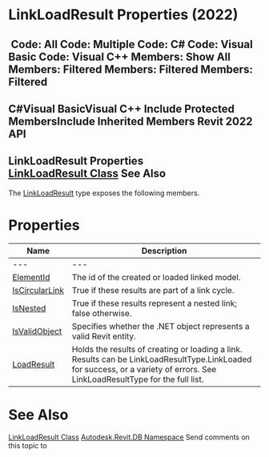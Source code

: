 # LinkLoadResult Properties (2022)

﻿
 Code: All Code: Multiple Code: C# Code: Visual Basic Code: Visual C++  Members: Show All Members: Filtered Members: Filtered Members: Filtered   
---  
C#Visual BasicVisual C++
Include Protected MembersInclude Inherited Members
Revit 2022 API  
---  
LinkLoadResult Properties  
[LinkLoadResult Class](f846bfb0-b047-9332-567f-75ae880d8359.md "LinkLoadResult Class") See Also  
---  
The [LinkLoadResult](f846bfb0-b047-9332-567f-75ae880d8359.md "LinkLoadResult Class") type exposes the following members.
# Properties
| Name | Description |
| --- | --- |
| --- | --- | --- |
| [ElementId](fbbd2c3a-435f-faa2-4284-4cf29b6fb1a2.md "ElementId Property") | The id of the created or loaded linked model. |
| [IsCircularLink](9d3b2a62-a121-a9c3-b3e8-5c55295eec7d.md "IsCircularLink Property") | True if these results are part of a link cycle. |
| [IsNested](c1fe3ba8-74c9-2fe9-3d5f-c8a4f0b8db92.md "IsNested Property") | True if these results represent a nested link; false otherwise. |
| [IsValidObject](e6a52e0e-9511-4286-f722-ab7db64d843d.md "IsValidObject Property") | Specifies whether the .NET object represents a valid Revit entity. |
| [LoadResult](ae6b4803-6e9d-46fa-186b-9756654772e7.md "LoadResult Property") | Holds the results of creating or loading a link. Results can be LinkLoadResultType.LinkLoaded for success, or a variety of errors. See LinkLoadResultType for the full list. |

# See Also
[LinkLoadResult Class](f846bfb0-b047-9332-567f-75ae880d8359.md "LinkLoadResult Class")
[Autodesk.Revit.DB Namespace](87546ba7-461b-c646-cbb1-2cb8f5bff8b2.md "Autodesk.Revit.DB Namespace")
Send comments on this topic to 